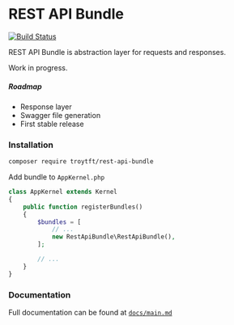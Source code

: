 # REST API Bundle

[![Build Status](https://travis-ci.org/troytft/rest-api-bundle.svg?branch=master)](https://travis-ci.org/troytft/rest-api-bundle)

REST API Bundle is abstraction layer for requests and responses.

Work in progress.

##### Roadmap
* Response layer
* Swagger file generation 
* First stable release

### Installation
```bash
composer require troytft/rest-api-bundle
```

Add bundle to `AppKernel.php`

```php
class AppKernel extends Kernel
{
    public function registerBundles()
    {
        $bundles = [
            // ...
            new RestApiBundle\RestApiBundle(),
        ];

        // ...
    }
}
```

### Documentation
Full documentation can be found at [`docs/main.md`](docs/main.md)
